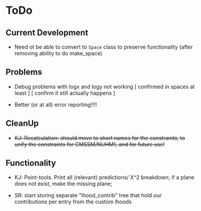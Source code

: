 ToDo
====

Current Development
-------------------
* Need ot be able to convert to `Space` class to preserve functionality (after removing ability to do make_space)

Problems
--------
* Debug problems with logx and logy not working 
    [ confirmed in spaces at least ]
    [ confirm it still actually happens ]

* Better (or at all) error reporting!!!!

CleanUp
-------
* ~~KJ: Recalculation: should move to short names for the constraints, to unify
    the constraints for CMSSM/NUHM1, and for future use!~~

Functionality
-------------
* KJ: Point-tools. Print all (relevant) predictions/ X^2 breakdown; if a plane
    does not exist, make the missing plane; 

* SR: start storing separate "lhood_contrib" tree that hold our contributions per entry from the custom lhoods
